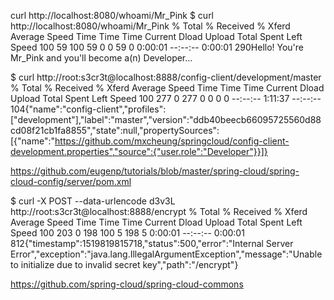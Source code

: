  curl http://localhost:8080/whoami/Mr_Pink
$ curl http://localhost:8080/whoami/Mr_Pink
  % Total    % Received % Xferd  Average Speed   Time    Time     Time  Current
                                 Dload  Upload   Total   Spent    Left  Speed
100    59  100    59    0     0     59      0  0:00:01 --:--:--  0:00:01   290Hello!  You're Mr_Pink and you'll become a(n) Developer...

 $ curl http://root:s3cr3t@localhost:8888/config-client/development/master
  % Total    % Received % Xferd  Average Speed   Time    Time     Time  Current
                                 Dload  Upload   Total   Spent    Left  Speed
100   277    0   277    0     0      0      0 --:--:--  1:11:37 --:--:--   104{"name":"config-client","profiles":["development"],"label":"master","version":"ddb40beecb66095725560d88cd08f21cb1fa8855","state":null,"propertySources":[{"name":"https://github.com/mxcheung/springcloud/config-client-development.properties","source":{"user.role":"Developer"}}]}

 
 https://github.com/eugenp/tutorials/blob/master/spring-cloud/spring-cloud-config/server/pom.xml
 
 
 $ curl -X POST --data-urlencode d3v3L  http://root:s3cr3t@localhost:8888/encrypt
  % Total    % Received % Xferd  Average Speed   Time    Time     Time  Current
                                 Dload  Upload   Total   Spent    Left  Speed
100   203    0   198  100     5    198      5  0:00:01 --:--:--  0:00:01   812{"timestamp":1519819815718,"status":500,"error":"Internal Server Error","exception":"java.lang.IllegalArgumentException","message":"Unable to initialize due to invalid secret key","path":"/encrypt"}
 
 
 https://github.com/spring-cloud/spring-cloud-commons